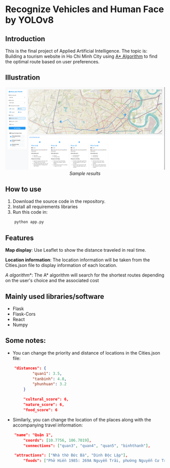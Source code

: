 # Recognize Vehicles and Human Face by YOLOv8
## Introduction
This is the final project of Applied Artificial Intelligence. The topic is: Building a tourism website in Ho Chi Minh City using [A* Algorithm](https://en.wikipedia.org/wiki/A*_search_algorithm) to find the optimal route based on user preferences.

## Illustration
<p align="center">
  <img src="https://github.com/SaikySu/Travel-website-in-Ho-Chi-Minh-city/blob/main/illustration/Example.png" width="800"><br/>
  <i>Sample results</i>
</p>

## How to use
1. Download the source code in the repository.
2. Install all requirements libraries
3. Run this code in: 

```python
    python app.py
```

## Features
**Map display**: Use Leaflet to show the distance traveled in real time.

**Location information**: The location information will be taken from the Cities.json file to display information of each location.

**A* algorithm**: The A* algorithm will search for the shortest routes depending on the user's choice and the associated cost

## Mainly used libraries/software
* Flask
* Flask-Cors
* React
* Numpy

## Some notes:
* You can change the priority and distance of locations in the Cities.json file: 

```json
    "distances": {
            "quan1": 3.5,
            "tanbinh": 4.8,
            "phunhuan": 3.2
        }
```
```json
        "cultural_score": 6,
        "nature_score": 6,
        "food_score": 6
```

* Similarly, you can change the location of the places along with the accompanying travel information: 

```json
    "name": "Quận 1",
        "coords": [10.7756, 106.7019],
        "connections": ["quan3", "quan4", "quan5", "binhthanh"],
```
```json
    "attractions": ["Nhà thờ Đức Bà", "Dinh Độc Lập"],
        "foods": ["Phở Hiền 1985: 269A Nguyễn Trãi, phường Nguyễn Cư Trinh, quận 1, TP. HCM", "Hủ tiếu Thanh Xuân: 62 Tôn Thất Thiệp, phường Bến Nghé, quận 1, TP.HCM"],
```